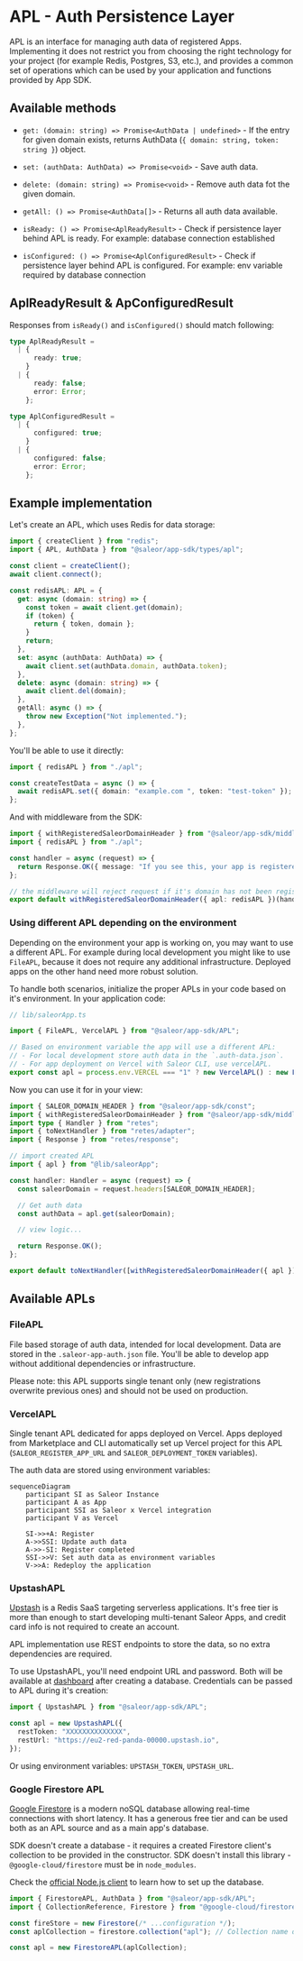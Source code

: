 # APL - Auth Persistence Layer

APL is an interface for managing auth data of registered Apps. Implementing it does not restrict you from choosing the right technology for your project (for example Redis, Postgres, S3, etc.), and provides a common set of operations which can be used by your application and functions provided by App SDK.

## Available methods

- `get: (domain: string) => Promise<AuthData | undefined>` - If the entry for given domain exists, returns AuthData (`{ domain: string, token: string }`) object.

- `set: (authData: AuthData) => Promise<void>` - Save auth data.

- `delete: (domain: string) => Promise<void>` - Remove auth data fot the given domain.

- `getAll: () => Promise<AuthData[]>` - Returns all auth data available.

- `isReady: () => Promise<AplReadyResult>` - Check if persistence layer behind APL is ready. For example: database connection established

- `isConfigured: () => Promise<AplConfiguredResult>` - Check if persistence layer behind APL is configured. For example: env variable required by database connection

## AplReadyResult & ApConfiguredResult

Responses from `isReady()` and `isConfigured()` should match following:

```ts
type AplReadyResult =
  | {
      ready: true;
    }
  | {
      ready: false;
      error: Error;
    };

type AplConfiguredResult =
  | {
      configured: true;
    }
  | {
      configured: false;
      error: Error;
    };
```

## Example implementation

Let's create an APL, which uses Redis for data storage:

```ts
import { createClient } from "redis";
import { APL, AuthData } from "@saleor/app-sdk/types/apl";

const client = createClient();
await client.connect();

const redisAPL: APL = {
  get: async (domain: string) => {
    const token = await client.get(domain);
    if (token) {
      return { token, domain };
    }
    return;
  },
  set: async (authData: AuthData) => {
    await client.set(authData.domain, authData.token);
  },
  delete: async (domain: string) => {
    await client.del(domain);
  },
  getAll: async () => {
    throw new Exception("Not implemented.");
  },
};
```

You'll be able to use it directly:

```ts
import { redisAPL } from "./apl";

const createTestData = async () => {
  await redisAPL.set({ domain: "example.com ", token: "test-token" });
};
```

And with middleware from the SDK:

```ts
import { withRegisteredSaleorDomainHeader } from "@saleor/app-sdk/middleware";
import { redisAPL } from "./apl";

const handler = async (request) => {
  return Response.OK({ message: "If you see this, your app is registered!" });
};

// the middleware will reject request if it's domain has not been registered
export default withRegisteredSaleorDomainHeader({ apl: redisAPL })(handler);
```

### Using different APL depending on the environment

Depending on the environment your app is working on, you may want to use a different APL. For example during local development you might like to use `FileAPL`, because it does not require any additional infrastructure. Deployed apps on the other hand need more robust solution.

To handle both scenarios, initialize the proper APLs in your code based on it's environment. In your application code:

```ts
// lib/saleorApp.ts

import { FileAPL, VercelAPL } from "@saleor/app-sdk/APL";

// Based on environment variable the app will use a different APL:
// - For local development store auth data in the `.auth-data.json`.
// - For app deployment on Vercel with Saleor CLI, use vercelAPL.
export const apl = process.env.VERCEL === "1" ? new VercelAPL() : new FileAPL();
```

Now you can use it for in your view:

```ts
import { SALEOR_DOMAIN_HEADER } from "@saleor/app-sdk/const";
import { withRegisteredSaleorDomainHeader } from "@saleor/app-sdk/middleware";
import type { Handler } from "retes";
import { toNextHandler } from "retes/adapter";
import { Response } from "retes/response";

// import created APL
import { apl } from "@lib/saleorApp";

const handler: Handler = async (request) => {
  const saleorDomain = request.headers[SALEOR_DOMAIN_HEADER];

  // Get auth data
  const authData = apl.get(saleorDomain);

  // view logic...

  return Response.OK();
};

export default toNextHandler([withRegisteredSaleorDomainHeader({ apl }), handler]);
```

## Available APLs

### FileAPL

File based storage of auth data, intended for local development. Data are stored in the `.saleor-app-auth.json` file. You'll be able to develop app without additional dependencies or infrastructure.

Please note: this APL supports single tenant only (new registrations overwrite previous ones) and should not be used on production.

### VercelAPL

Single tenant APL dedicated for apps deployed on Vercel. Apps deployed from Marketplace and CLI automatically set up Vercel project for this APL (`SALEOR_REGISTER_APP_URL` and `SALEOR_DEPLOYMENT_TOKEN` variables).

The auth data are stored using environment variables:

```mermaid
sequenceDiagram
    participant SI as Saleor Instance
    participant A as App
    participant SSI as Saleor x Vercel integration
    participant V as Vercel

    SI->>+A: Register
    A->>SSI: Update auth data
    A->>-SI: Register completed
    SSI->>V: Set auth data as environment variables
    V->>A: Redeploy the application
```

### UpstashAPL

[Upstash](https://upstash.com) is a Redis SaaS targeting serverless applications. It's free tier is more than enough to start developing multi-tenant Saleor Apps, and credit card info is not required to create an account.

APL implementation use REST endpoints to store the data, so no extra dependencies are required.

To use UpstashAPL, you'll need endpoint URL and password. Both will be available at [dashboard](https://console.upstash.com/) after creating a database. Credentials can be passed to APL during it's creation:

```ts
import { UpstashAPL } from "@saleor/app-sdk/APL";

const apl = new UpstashAPL({
  restToken: "XXXXXXXXXXXXXX",
  restUrl: "https://eu2-red-panda-00000.upstash.io",
});
```

Or using environment variables: `UPSTASH_TOKEN`, `UPSTASH_URL`.

### Google Firestore APL

[Google Firestore](https://cloud.google.com/firestore) is a modern noSQL database allowing real-time connections with short latency.
It has a generous free tier and can be used both as an APL source and as a main app's database.

SDK doesn't create a database - it requires a created Firestore client's collection to be provided in the constructor.
SDK doesn't install this library - `@google-cloud/firestore` must be in `node_modules`.

Check the [official Node.js client](https://www.npmjs.com/package/@google-cloud/firestore) to learn how to set up the database.

```ts
import { FirestoreAPL, AuthData } from "@saleor/app-sdk/APL";
import { CollectionReference, Firestore } from "@google-cloud/firestore"; // Must be installed!

const fireStore = new Firestore(/* ...configuration */);
const aplCollection = firestore.collection("apl"); // Collection name doesn't matter, APL uses reference

const apl = new FirestoreAPL(aplCollection);
```
